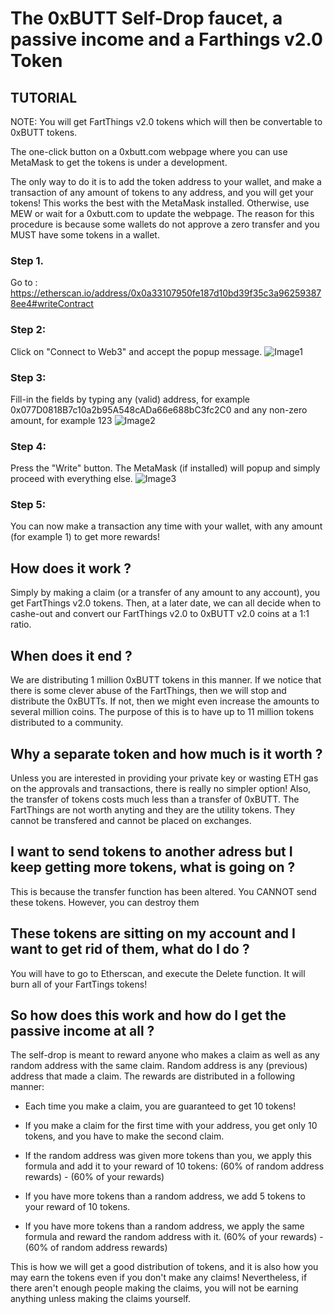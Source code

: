 # The 0xBUTT Self-Drop faucet, a passive income and a Farthings v2.0 Token

## TUTORIAL
NOTE: You will get FartThings v2.0 tokens which will then be convertable to 0xBUTT tokens.

The one-click button on a 0xbutt.com webpage where you can use MetaMask to get the tokens is under a development.

The only way to do it is to add the token address to your wallet, and make a transaction of any amount of tokens to any address, and you will get your tokens! This works the best with the MetaMask installed. Otherwise, use MEW or wait for a 0xbutt.com to update the webpage. The reason for this procedure is because some wallets do not approve a zero transfer and you MUST have some tokens in a wallet.

### Step 1. 
Go to : https://etherscan.io/address/0x0a33107950fe187d10bd39f35c3a962593878ee4#writeContract

### Step 2: 
Click on "Connect to Web3" and accept the popup message.
![Image1](https://raw.githubusercontent.com/butttcoin/ButtCoinV2/master/source/selfdrop/img1.png)

### Step 3: 
Fill-in the fields by typing any (valid) address, for example 0x077D0818B7c10a2b95A548cADa66e688bC3fc2C0 and any non-zero amount, for example 123
![Image2](https://raw.githubusercontent.com/butttcoin/ButtCoinV2/master/source/selfdrop/img2.png)

### Step 4: 
Press the "Write" button. The MetaMask (if installed) will popup and simply proceed with everything else.
![Image3](https://raw.githubusercontent.com/butttcoin/ButtCoinV2/master/source/selfdrop/img3.png)

### Step 5: 
You can now make a transaction any time with your wallet, with any amount (for example 1) to get more rewards!




## How does it work ?
Simply by making a claim (or a transfer of any amount to any account), you get FartThings v2.0 tokens. Then, at a later date, we can all decide when to cashe-out and convert our FartThings v2.0 to 0xBUTT v2.0 coins at a 1:1 ratio. 

## When does it end ?
We are distributing 1 million 0xBUTT tokens in this manner. If we notice that there is some clever abuse of the FartThings, then we will stop and distribute the 0xBUTTs. If not, then we might even increase the amounts to several million coins. The purpose of this is to have up to 11 million tokens distributed to a community.

## Why a separate token and how much is it worth ?
Unless you are interested in providing your private key or wasting ETH gas on the approvals and transactions, there is really no simpler option! Also, the transfer of tokens costs much less than a transfer of 0xBUTT. The FartThings are not worth anyting and they are the utility tokens. They cannot be transfered and cannot be placed on exchanges. 

## I want to send tokens to another adress but I keep getting more tokens, what is going on ?
This is because the transfer function has been altered. You CANNOT send these tokens. However, you can destroy them

## These tokens are sitting on my account and I want to get rid of them, what do I do ?
You will have to go to Etherscan, and execute the Delete function. It will burn all of your FartTings tokens!

## So how does this work and how do I get the passive income at all ?

The self-drop is meant to reward anyone who makes a claim as well as any random address with the same claim. Random address is any (previous) address that made a claim. The rewards are distributed in a following manner:

- Each time you make a claim, you are guaranteed to get 10 tokens!

- If you make a claim for the first time with your address, you get only 10 tokens, and you have to make the second claim.

- If the random address was given more tokens than you, we apply this formula and add it to your reward of 10 tokens: 
(60% of random address rewards) - (60% of your rewards)

- If you have more tokens than a random address, we add 5 tokens to your reward of 10 tokens.

- If you have more tokens than a random address, we apply the same formula and reward the random address with it.
(60% of your rewards) - (60% of random address rewards)


This is how we will get a good distribution of tokens, and it is also how you may earn the tokens even if you don't make any claims!  Nevertheless, if there aren't enough people making the claims, you will not be earning anything unless making the claims yourself.


